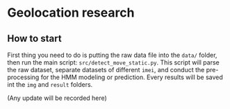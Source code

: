 # Geolocation research

## How to start
First thing you need to do is putting the raw data file into the `data/` folder, then run the main script: `src/detect_move_static.py`. This script will parse the raw dataset, separate datasets of different `imei`, and conduct the pre-processing for the HMM modeling or prediction. Every results will be saved int the `img` and `result` folders.

(Any update will be recorded here)